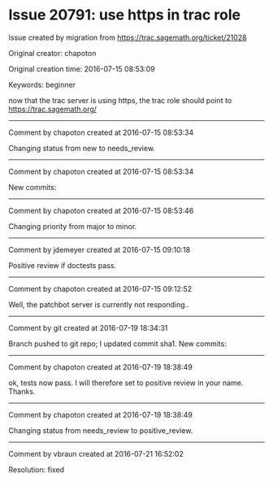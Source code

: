 # Issue 20791: use https in trac role

Issue created by migration from https://trac.sagemath.org/ticket/21028

Original creator: chapoton

Original creation time: 2016-07-15 08:53:09

Keywords: beginner

now that the trac server is using https, the trac role
should point to https://trac.sagemath.org/


---

Comment by chapoton created at 2016-07-15 08:53:34

Changing status from new to needs_review.


---

Comment by chapoton created at 2016-07-15 08:53:34

New commits:


---

Comment by chapoton created at 2016-07-15 08:53:46

Changing priority from major to minor.


---

Comment by jdemeyer created at 2016-07-15 09:10:18

Positive review if doctests pass.


---

Comment by chapoton created at 2016-07-15 09:12:52

Well, the patchbot server is currently not responding..


---

Comment by git created at 2016-07-19 18:34:31

Branch pushed to git repo; I updated commit sha1. New commits:


---

Comment by chapoton created at 2016-07-19 18:38:49

ok, tests now pass. I will therefore set to positive review in your name. Thanks.


---

Comment by chapoton created at 2016-07-19 18:38:49

Changing status from needs_review to positive_review.


---

Comment by vbraun created at 2016-07-21 16:52:02

Resolution: fixed
